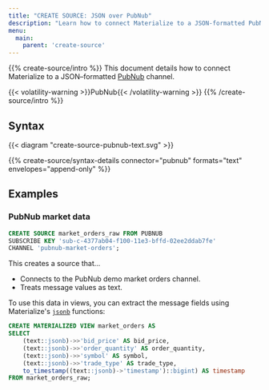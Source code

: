 ```yaml
---
title: "CREATE SOURCE: JSON over PubNub"
description: "Learn how to connect Materialize to a JSON-formatted PubNub stream"
menu:
  main:
    parent: 'create-source'
---
```


{{% create-source/intro %}}
This document details how to connect Materialize to a JSON–formatted
[PubNub](https://www.pubnub.com) channel.

{{< volatility-warning >}}PubNub{{< /volatility-warning >}}
{{% /create-source/intro %}}

## Syntax

{{< diagram "create-source-pubnub-text.svg" >}}

{{% create-source/syntax-details connector="pubnub" formats="text" envelopes="append-only" %}}

## Examples

### PubNub market data

```sql
CREATE SOURCE market_orders_raw FROM PUBNUB
SUBSCRIBE KEY 'sub-c-4377ab04-f100-11e3-bffd-02ee2ddab7fe'
CHANNEL 'pubnub-market-orders';
```

This creates a source that...

- Connects to the PubNub demo market orders channel.
- Treats message values as text.

To use this data in views, you can extract the message fields using
Materialize's [`jsonb`](/sql/types/jsonb) functions:

```sql
CREATE MATERIALIZED VIEW market_orders AS
SELECT
    (text::jsonb)->>'bid_price' AS bid_price,
    (text::jsonb)->>'order_quantity' AS order_quantity,
    (text::jsonb)->>'symbol' AS symbol,
    (text::jsonb)->>'trade_type' AS trade_type,
    to_timestamp((text::jsonb)->'timestamp')::bigint) AS timestamp
FROM market_orders_raw;
```
